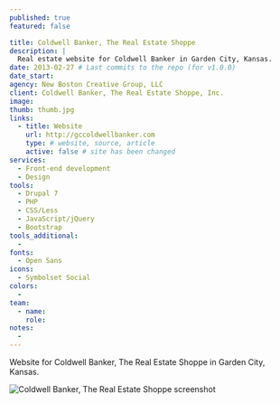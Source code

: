 ```yaml
---
published: true
featured: false

title: Coldwell Banker, The Real Estate Shoppe
description: |
  Real estate website for Coldwell Banker in Garden City, Kansas.
date: 2013-02-27 # Last commits to the repo (for v1.0.0)
date_start:
agency: New Boston Creative Group, LLC
client: Coldwell Banker, The Real Estate Shoppe, Inc.
image:
thumb: thumb.jpg
links:
  - title: Website
    url: http://gccoldwellbanker.com
    type: # website, source, article
    active: false # site has been changed
services:
  - Front-end development
  - Design
tools:
  - Drupal 7
  - PHP
  - CSS/Less
  - JavaScript/jQuery
  - Bootstrap
tools_additional:
  -
fonts:
  - Open Sans
icons:
  - Symbolset Social
colors:
  -
team:
  - name:
    role:
notes:
  -
---
```


Website for Coldwell Banker, The Real Estate Shoppe in Garden City, Kansas.

![Coldwell Banker, The Real Estate Shoppe screenshot](image.jpg)
